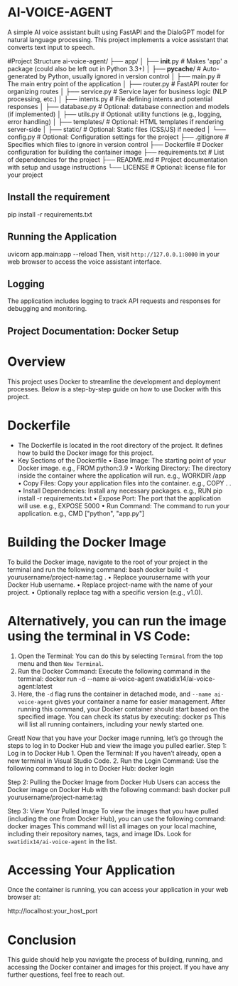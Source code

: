 # AI-VOICE-AGENT
A simple AI voice assistant built using FastAPI and the DialoGPT model for natural language processing. This project implements a voice assistant that converts text input to speech.  

#Project Structure
ai-voice-agent/
├── app/
│   ├── __init__.py             # Makes 'app' a package (could also be left out in Python 3.3+)
│   ├── __pycache__/            # Auto-generated by Python, usually ignored in version control
│   ├── main.py                  # The main entry point of the application
│   ├── router.py                # FastAPI router for organizing routes
│   ├── service.py               # Service layer for business logic (NLP processing, etc.)
│   ├── intents.py               # File defining intents and potential responses
│   ├── database.py              # Optional: database connection and models (if implemented)
│   ├── utils.py                 # Optional: utility functions (e.g., logging, error handling)
│   ├── templates/               # Optional: HTML templates if rendering server-side
│   ├── static/                  # Optional: Static files (CSS/JS) if needed
│   └── config.py                # Optional: Configuration settings for the project
├── .gitignore                   # Specifies which files to ignore in version control
├── Dockerfile                   # Docker configuration for building the container image
├── requirements.txt             # List of dependencies for the project
├── README.md                    # Project documentation with setup and usage instructions
└── LICENSE                      # Optional: license file for your project

 ## Install the requirement
 
   pip install -r requirements.txt

## Running the Application

   uvicorn app.main:app --reload
   Then, visit `http://127.0.0.1:8000` in your web browser to access the voice assistant interface.

## Logging
The application includes logging to track API requests and responses for debugging and monitoring.

## Project Documentation: Docker Setup

# Overview
This project uses Docker to streamline the development and deployment processes. Below is a step-by-step guide on how to use Docker with this project.

# Dockerfile
- The Dockerfile is located in the root directory of the project. It defines how to build the Docker image for this project.
- Key Sections of the Dockerfile
  • Base Image: The starting point of your Docker image. e.g., FROM python:3.9
  • Working Directory: The directory inside the container where the application will run. e.g., WORKDIR /app
  • Copy Files: Copy your application files into the container. e.g., COPY . .
  • Install Dependencies: Install any necessary packages. e.g., RUN pip install -r requirements.txt
  • Expose Port: The port that the application will use. e.g., EXPOSE 5000
  • Run Command: The command to run your application. e.g., CMD ["python", "app.py"]
  
# Building the Docker Image
To build the Docker image, navigate to the root of your project in the terminal and run the following command:
  bash
  docker build -t yourusername/project-name:tag .
  • Replace yourusername with your Docker Hub username.
  • Replace project-name with the name of your project.
  • Optionally replace tag with a specific version (e.g., v1.0).

# Alternatively, you can run the image using the terminal in VS Code:
1.	Open the Terminal: You can do this by selecting `Terminal` from the top menu and then `New Terminal`.
2.	Run the Docker Command: Execute the following command in the terminal:
   docker run -d --name ai-voice-agent swatidix14/ai-voice-agent:latest
2.	Here, the `-d` flag runs the container in detached mode, and `--name ai-voice-agent` gives your container a name for easier management.
After running this command, your Docker container should start based on the specified image. You can check its status by executing:
docker ps
This will list all running containers, including your newly started one.

Great! Now that you have your Docker image running, let’s go through the steps to log in to Docker Hub and view the image you pulled earlier.
Step 1: Log in to Docker Hub
	1.	Open the Terminal: If you haven’t already, open a new terminal in Visual Studio Code.
	2.	Run the Login Command: Use the following command to log in to Docker Hub:
    docker login


Step 2: Pulling the Docker Image from Docker Hub
Users can access the Docker image on Docker Hub with the following command:
bash
  docker pull yourusername/project-name:tag

  
Step 3: View Your Pulled Image
To view the images that you have pulled (including the one from Docker Hub), you can use the following command:
docker images
This command will list all images on your local machine, including their repository names, tags, and image IDs. Look for `swatidix14/ai-voice-agent` in the list.
  

# Accessing Your Application
Once the container is running, you can access your application in your web browser at:

http://localhost:your_host_port

# Conclusion
This guide should help you navigate the process of building, running, and accessing the Docker container and images for this project. If you have any further questions, feel free to reach out.


